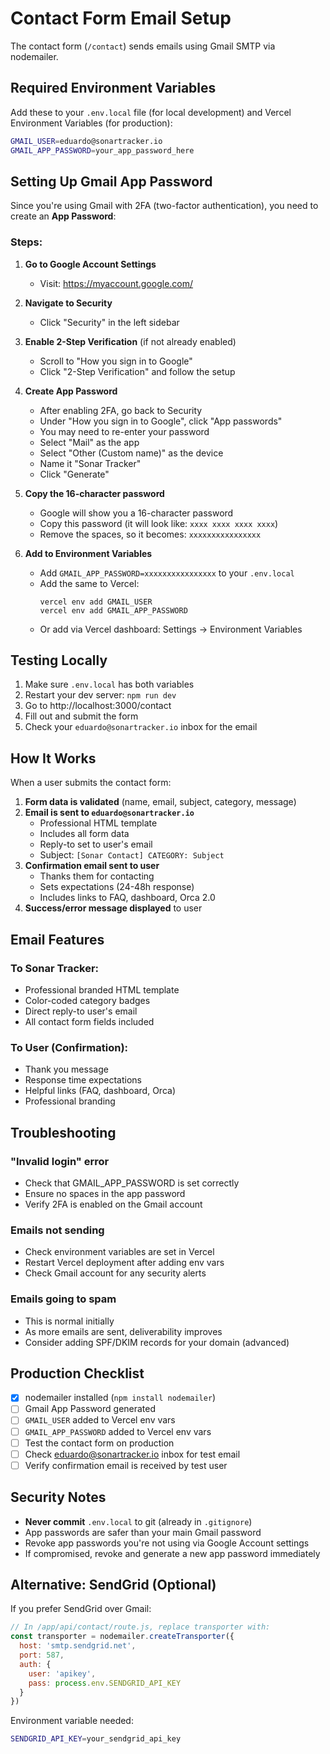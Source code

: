 # Contact Form Email Setup

The contact form (`/contact`) sends emails using Gmail SMTP via nodemailer.

## Required Environment Variables

Add these to your `.env.local` file (for local development) and Vercel Environment Variables (for production):

```bash
GMAIL_USER=eduardo@sonartracker.io
GMAIL_APP_PASSWORD=your_app_password_here
```

## Setting Up Gmail App Password

Since you're using Gmail with 2FA (two-factor authentication), you need to create an **App Password**:

### Steps:

1. **Go to Google Account Settings**
   - Visit: https://myaccount.google.com/

2. **Navigate to Security**
   - Click "Security" in the left sidebar

3. **Enable 2-Step Verification** (if not already enabled)
   - Scroll to "How you sign in to Google"
   - Click "2-Step Verification" and follow the setup

4. **Create App Password**
   - After enabling 2FA, go back to Security
   - Under "How you sign in to Google", click "App passwords"
   - You may need to re-enter your password
   - Select "Mail" as the app
   - Select "Other (Custom name)" as the device
   - Name it "Sonar Tracker"
   - Click "Generate"

5. **Copy the 16-character password**
   - Google will show you a 16-character password
   - Copy this password (it will look like: `xxxx xxxx xxxx xxxx`)
   - Remove the spaces, so it becomes: `xxxxxxxxxxxxxxxx`

6. **Add to Environment Variables**
   - Add `GMAIL_APP_PASSWORD=xxxxxxxxxxxxxxxx` to your `.env.local`
   - Add the same to Vercel:
     ```
     vercel env add GMAIL_USER
     vercel env add GMAIL_APP_PASSWORD
     ```
   - Or add via Vercel dashboard: Settings → Environment Variables

## Testing Locally

1. Make sure `.env.local` has both variables
2. Restart your dev server: `npm run dev`
3. Go to http://localhost:3000/contact
4. Fill out and submit the form
5. Check your `eduardo@sonartracker.io` inbox for the email

## How It Works

When a user submits the contact form:

1. **Form data is validated** (name, email, subject, category, message)
2. **Email is sent to `eduardo@sonartracker.io`**
   - Professional HTML template
   - Includes all form data
   - Reply-to set to user's email
   - Subject: `[Sonar Contact] CATEGORY: Subject`
3. **Confirmation email sent to user**
   - Thanks them for contacting
   - Sets expectations (24-48h response)
   - Includes links to FAQ, dashboard, Orca 2.0
4. **Success/error message displayed** to user

## Email Features

### To Sonar Tracker:
- Professional branded HTML template
- Color-coded category badges
- Direct reply-to user's email
- All contact form fields included

### To User (Confirmation):
- Thank you message
- Response time expectations
- Helpful links (FAQ, dashboard, Orca)
- Professional branding

## Troubleshooting

### "Invalid login" error
- Check that GMAIL_APP_PASSWORD is set correctly
- Ensure no spaces in the app password
- Verify 2FA is enabled on the Gmail account

### Emails not sending
- Check environment variables are set in Vercel
- Restart Vercel deployment after adding env vars
- Check Gmail account for any security alerts

### Emails going to spam
- This is normal initially
- As more emails are sent, deliverability improves
- Consider adding SPF/DKIM records for your domain (advanced)

## Production Checklist

- [x] nodemailer installed (`npm install nodemailer`)
- [ ] Gmail App Password generated
- [ ] `GMAIL_USER` added to Vercel env vars
- [ ] `GMAIL_APP_PASSWORD` added to Vercel env vars
- [ ] Test the contact form on production
- [ ] Check eduardo@sonartracker.io inbox for test email
- [ ] Verify confirmation email is received by test user

## Security Notes

- **Never commit** `.env.local` to git (already in `.gitignore`)
- App passwords are safer than your main Gmail password
- Revoke app passwords you're not using via Google Account settings
- If compromised, revoke and generate a new app password immediately

## Alternative: SendGrid (Optional)

If you prefer SendGrid over Gmail:

```javascript
// In /app/api/contact/route.js, replace transporter with:
const transporter = nodemailer.createTransporter({
  host: 'smtp.sendgrid.net',
  port: 587,
  auth: {
    user: 'apikey',
    pass: process.env.SENDGRID_API_KEY
  }
})
```

Environment variable needed:
```bash
SENDGRID_API_KEY=your_sendgrid_api_key
```

